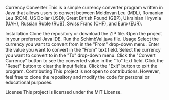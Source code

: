 Currency Converter
This is a simple currency converter program written in Java that allows users to convert between Moldovan Leu (MDL), Romanian Leu (RON), US Dollar (USD), Great British Pound (GBP), Ukrainian Hryvnia (UAH), Russian Ruble (RUB), Swiss Franc (CHF), and Euro (EUR).

Installation
Clone the repository or download the ZIP file.
Open the project in your preferred Java IDE.
Run the SchimbVal.java file.
Usage
Select the currency you want to convert from in the "From" drop-down menu.
Enter the value you want to convert in the "From" text field.
Select the currency you want to convert to in the "To" drop-down menu.
Click the "Convert Currency" button to see the converted value in the "To" text field.
Click the "Reset" button to clear the input fields.
Click the "Exit" button to exit the program.
Contributing
This project is not open to contributions. However, feel free to clone the repository and modify the code for personal or educational purposes.

License
This project is licensed under the MIT License.